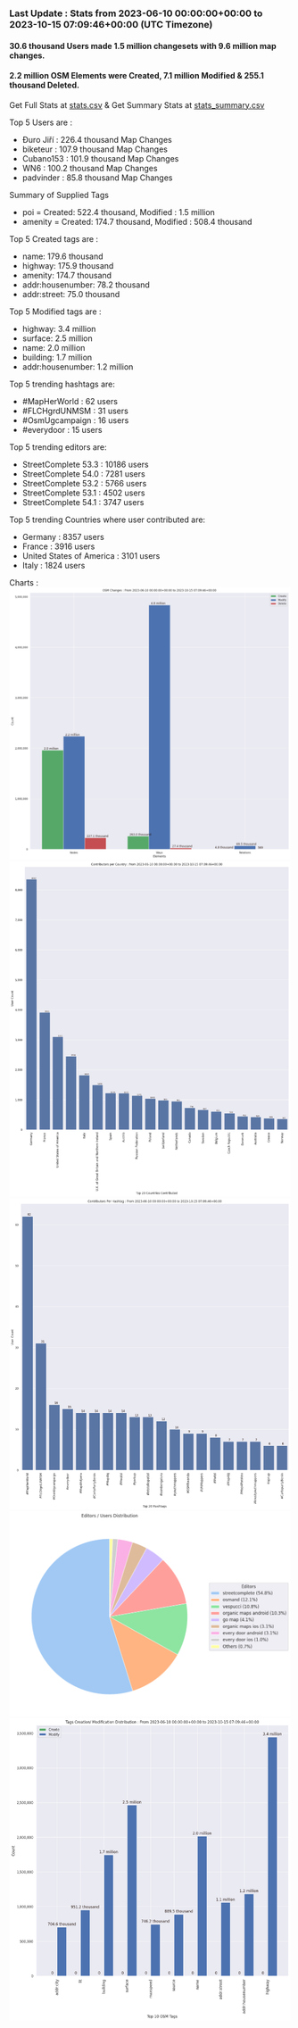### Last Update : Stats from 2023-06-10 00:00:00+00:00 to 2023-10-15 07:09:46+00:00 (UTC Timezone)

#### 30.6 thousand Users made 1.5 million changesets with 9.6 million map changes.
#### 2.2 million OSM Elements were Created, 7.1 million Modified & 255.1 thousand Deleted.
Get Full Stats at [stats.csv](/stats/fieldmappers/Daily/stats.csv)
 & Get Summary Stats at [stats_summary.csv](/stats/fieldmappers/Daily/stats_summary.csv)

Top 5 Users are : 
- Đuro Jiří : 226.4 thousand Map Changes
- biketeur : 107.9 thousand Map Changes
- Cubano153 : 101.9 thousand Map Changes
- WN6 : 100.2 thousand Map Changes
- padvinder : 85.8 thousand Map Changes

Summary of Supplied Tags
- poi = Created: 522.4 thousand, Modified : 1.5 million
- amenity = Created: 174.7 thousand, Modified : 508.4 thousand


Top 5 Created tags are :
- name: 179.6 thousand
- highway: 175.9 thousand
- amenity: 174.7 thousand
- addr:housenumber: 78.2 thousand
- addr:street: 75.0 thousand


Top 5 Modified tags are :
- highway: 3.4 million
- surface: 2.5 million
- name: 2.0 million
- building: 1.7 million
- addr:housenumber: 1.2 million


Top 5 trending hashtags are:
- #MapHerWorld : 62 users
- #FLCHgrdUNMSM : 31 users
- #OsmUgcampaign : 16 users
- #everydoor : 15 users


Top 5 trending editors are:
- StreetComplete 53.3 : 10186 users
- StreetComplete 54.0 : 7281 users
- StreetComplete 53.2 : 5766 users
- StreetComplete 53.1 : 4502 users
- StreetComplete 54.1 : 3747 users


Top 5 trending Countries where user contributed are:
- Germany : 8357 users
- France : 3916 users
- United States of America : 3101 users
- Italy : 1824 users


 Charts : 
![Alt text](./stats_osm_changes.png) 
![Alt text](./stats_users_per_country.png) 
![Alt text](./stats_users_per_hashtag.png) 
![Alt text](./stats_editors_pie_chart.png) 
![Alt text](./stats_tags.png) 

